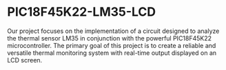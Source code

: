 # PIC18F45K22-LM35-LCD
Our project focuses on the implementation of a circuit designed to analyze the thermal sensor LM35 in conjunction with the powerful PIC18F45K22 microcontroller. The primary goal of this project is to create a reliable and versatile thermal monitoring system with real-time output displayed on an LCD screen.
